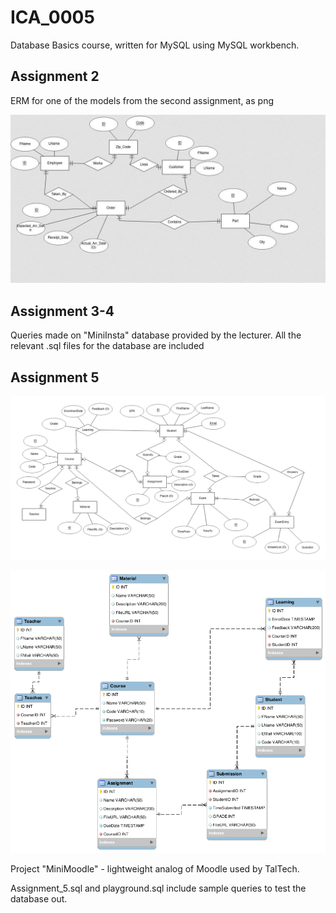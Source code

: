 # ICA_0005

Database Basics course, written for MySQL using MySQL workbench.

## Assignment 2
ERM for one of the models from the second assignment, as png

![](./Assignment_1-2/assignment_2.jpg)

## Assignment 3-4
Queries made on "MiniInsta" database provided by the lecturer. All the relevant .sql files for the database are included

## Assignment 5

![](./Assignment_5_MiniMoodle/Assignment_5.png)

![](./Assignment_5_MiniMoodle/ER_Assignment_5.png)

Project "MiniMoodle" - lightweight analog of Moodle used by TalTech.

Assignment_5.sql and playground.sql include sample queries to test the database out.
